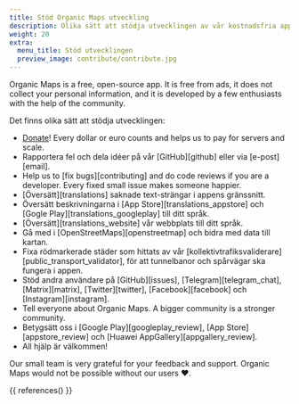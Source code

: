 ```yaml
---
title: Stöd Organic Maps utveckling
description: Olika sätt att stödja utvecklingen av vår kostnadsfria applikation
weight: 20
extra:
  menu_title: Stöd utvecklingen
  preview_image: contribute/contribute.jpg
---
```


Organic Maps is a free, open-source app. It is free from ads, it does not collect your personal information, and it is developed by a few enthusiasts with the help of the community.

Det finns olika sätt att stödja utvecklingen:

- [Donate](@/donate/index.md)! Every dollar or euro counts and helps us to pay for servers and scale.
- Rapportera fel och dela idéer på vår [GitHub][github] eller via
  [e-post][email].
- Help us to [fix bugs][contributing] and do code reviews if you are a developer. Every fixed small issue makes someone happier.
- [Översätt][translations] saknade text-strängar i appens gränssnitt.
- Översätt beskrivningarna i [App Store][translations_appstore] och [Gogle
  Play][translations_googleplay] till ditt språk.
- [Översätt][translations_website] vår webbplats till ditt språk.
- Gå med i [OpenStreetMaps][openstreetmap] och bidra med data till kartan.
- Fixa rödmarkerade städer som hittats av vår
  [kollektivtrafiksvaliderare][public_transport_validator], för att
  tunnelbanor och spårvägar ska fungera i appen.
- Stöd andra användare på [GitHub][issues], [Telegram][telegram_chat],
  [Matrix][matrix], [Twitter][twitter], [Facebook][facebook] och
  [Instagram][instagram].
- Tell everyone about Organic Maps. A bigger community is a stronger community.
- Betygsätt oss i [Google Play][googleplay_review], [App
  Store][appstore_review] och [Huawei AppGallery][appgallery_review].
- All hjälp är välkommen!

Our small team is very grateful for your feedback and support. Organic Maps would not be possible without our users ❤️.

{{ references() }}
